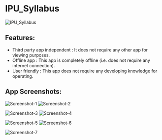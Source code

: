 # IPU_Syllabus

![IPU_Syllabus](https://lh3.googleusercontent.com/tgJnzvySHnTP0VhE7RKuIWktC61uIrHaFroqXztAnNN4KgEwZh2Q53HCksmg3S3_D5ur=s180-rw)

## Features:

* Third party app independent : It does not require any other app for viewing purposes.
* Offline app : This app is completely offline (i.e. does not require any internet connection).
* User friendly : This app does not require any developing knowledge for operating.

## App Screenshots:

![Screenshot-1](https://lh3.googleusercontent.com/cuXphZSMOI62Fb_KfwPBko2YuYOQtC0ZpBEbbvuybiB7RQibUVGEN7h5yUrawdZSumA=w1366-h657-rw) ![Screenshot-2](https://lh3.googleusercontent.com/h4z2o0hAX2cd90nt1sZLcMwJBq3YHumuxgVEFlYZhDaFn_QnIzXJ8IQJlNGyJWyQkhQ=w1366-h657-rw)

![Screenshot-3](https://lh3.googleusercontent.com/fYfKV25eQHAlM8GC7bLmZP08pylWPfffGifdRRWYZNTyWinBJygErJRmbt54lcWu8Q=w1366-h657-rw) ![Screenshot-4](https://lh3.googleusercontent.com/hA7CxZ0URI3Oi9atcGVUUNJGRKeC9HXZvMaPrRIu2mu8gyEpI8UvToEEdIFFTC00CjE=w1366-h657-rw)

![Screenshot-5](https://lh3.googleusercontent.com/8T2IoRgHKKObXWcMeokUPF9UqRX6MJbaxWc-XMv8sSe-KIUx9kYBFXkc752n7uCEr1Q=w1366-h657-rw) ![Screenshot-6](https://lh3.googleusercontent.com/Cq9u0_YUuV49-BhcsvXAYZ8gnMX-xUu45QJsl3rRwatPKiBaXNQiAAEjIg-XiFHw2Vvc=w1366-h657-rw)

![Screenshot-7](https://lh3.googleusercontent.com/yCiJ6VFfgUYTRLeLoAAwHeqUZTeRY2EMyH0czHJDQI7dfRlmuChK50airRJw-qNpPHM=w1366-h657-rw)
